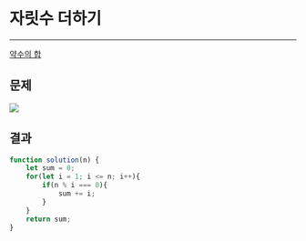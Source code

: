 # 자릿수 더하기
----
[약수의 합](https://school.programmers.co.kr/learn/courses/30/lessons/12928)
## 문제
![](https://velog.velcdn.com/images/jkang4531/post/6bbef59a-0d87-4b80-81ed-22962cf1b676/image.png)

## 결과
```javascript
function solution(n) {
    let sum = 0;
    for(let i = 1; i <= n; i++){
        if(n % i === 0){
            sum += i;
        }
    }
    return sum;
}
```
